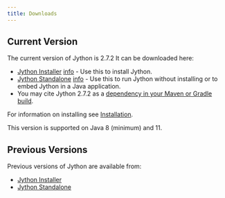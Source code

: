 ```yaml
---
title: Downloads
---
```

## Current Version
The current version of Jython is 2.7.2
It can be downloaded here:
- [Jython Installer](https://repo1.maven.org/maven2/org/python/jython-installer/2.7.2/jython-installer-2.7.2.jar)
  [info](https://search.maven.org/artifact/org.python/jython-installer/2.7.2/jar) - Use this to install Jython.
- [Jython Standalone](https://repo1.maven.org/maven2/org/python/jython-standalone/2.7.2/jython-standalone-2.7.2.jar)
  [info](https://search.maven.org/artifact/org.python/jython-standalone/2.7.2/jar) - Use this to run Jython without installing or to embed Jython in a Java application.
- You may cite Jython 2.7.2 as a
  [dependency in your Maven or Gradle build](https://search.maven.org/artifact/org.python/jython-slim/2.7.2/jar).

For information on installing see [Installation](installation).

This version is supported on Java 8 (minimum) and 11.

## Previous Versions
Previous versions of Jython are available from:
- [Jython Installer](https://search.maven.org/artifact/org.python/jython-installer)
- [Jython Standalone](https://search.maven.org/artifact/org.python/jython-standalone)
